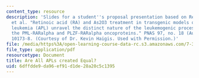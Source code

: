 ```yaml
---
content_type: resource
description: 'Slides for a student''s proposal presentation based on Rego, E. M.,
  et al. "Retinoic acid (RA) and As2O3 treatment in transgenic models of acute promyelocytic
  leukemia (APL) unravel the distinct nature of the leukemogenic process induced by
  the PML-RARalpha and PLZF-RARalpha oncoproteins." PNAS 97, no. 18 (August 29, 2000):
  10173-8. (Courtesy of Dr. Kevin Haigis. Used with Permission.)'
file: /media/https%3A/open-learning-course-data-rc.s3.amazonaws.com/7-342-cancer-biology-from-basic-research-to-the-clinic-fall-2004/6dffdde9da96ef91d1de28a20c5c1395_kevin_presentati.pdf
file_type: application/pdf
resourcetype: Document
title: Are All APLs created Equal?
uid: 6dffdde9-da96-ef91-d1de-28a20c5c1395
---
```

